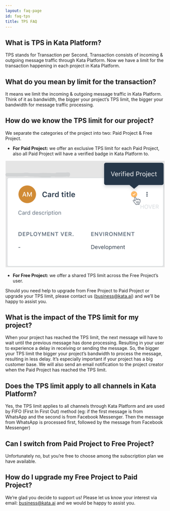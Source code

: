 ```yaml
---
layout: faq-page
id: faq-tps
title: TPS FAQ
---
```


## What is TPS in Kata Platform?

TPS stands for Transaction per Second, Transaction consists of incoming & outgoing message traffic through Kata Platform. Now we have a limit for the transaction happening in each project in Kata Platform.

## What do you mean by limit for the transaction?

It means we limit the incoming & outgoing message traffic in Kata Platform. Think of it as bandwidth, the bigger your project’s TPS limit, the bigger your bandwidth for message traffic processing.

## How do we know the TPS limit for our project?

We separate the categories of the project into two: Paid Project & Free Project.

- **For Paid Project:** we offer an exclusive TPS limit for each Paid Project, also all Paid Project will have a verified badge in Kata Platform to.

![faq-tps-1](./images/faq-tps-1.png)

- **For Free Project:** we offer a shared TPS limit across the Free Project’s user.

Should you need help to upgrade from Free Project to Paid Project or upgrade your TPS limit, please contact us (<business@kata.ai>) and we’ll be happy to assist you.

## What is the impact of the TPS limit for my project?

When your project has reached the TPS limit, the next message will have to wait until the previous message has done processing. Resulting in your user to experience a delay in receiving or sending the message. So, the bigger your TPS limit the bigger your project’s bandwidth to process the message, resulting in less delay. It’s especially important if your project has a big customer base. We will also send an email notification to the project creator when the Paid Project has reached the TPS limit.

## Does the TPS limit apply to all channels in Kata Platform?

Yes, the TPS limit applies to all channels through Kata Platform and are used by FIFO (First In First Out) method (eg: if the first message is from WhatsApp and the second is from Facebook Messenger. Then the message from WhatsApp is processed first, followed by the message from Facebook Messenger)

## Can I switch from Paid Project to Free Project?

Unfortunately no, but you’re free to choose among the subscription plan we have available.

## How do I upgrade my Free Project to Paid Project?

We’re glad you decide to support us! Please let us know your interest via email: <business@kata.ai> and we would be happy to assist you.
